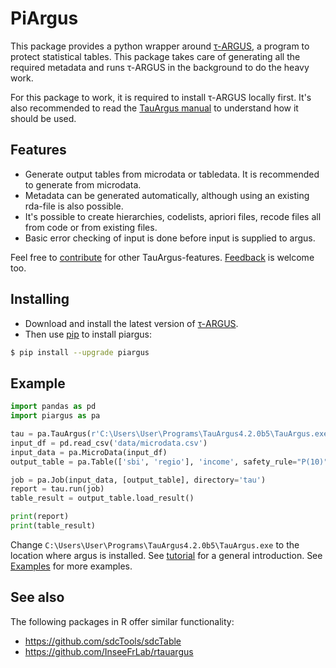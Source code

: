 # PiArgus

This package provides a python wrapper around [τ-ARGUS](https://research.cbs.nl/casc/tau.htm), a program to protect statistical tables.
This package takes care of generating all the required metadata and runs τ-ARGUS in the background to do the heavy work.

For this package to work, it is required to install τ-ARGUS locally first.
It's also recommended to read the [TauArgus manual](https://research.cbs.nl/casc/Software/TauManualV4.1.pdf) to understand how it should be used.

## Features

- Generate output tables from microdata or tabledata. It is recommended to generate from microdata.
- Metadata can be generated automatically, although using an existing rda-file is also possible.
- It's possible to create hierarchies, codelists, apriori files, recode files all from code or from existing files.
- Basic error checking of input is done before input is supplied to argus.

Feel free to [contribute](https://github.com/lverweijen/piargus) for other TauArgus-features.
[Feedback](https://github.com/lverweijen/piargus/issues) is welcome too.

## Installing

- Download and install the latest version of [τ-ARGUS](https://github.com/sdcTools/tauargus/releases).
- Then use [pip](https://pip.pypa.io/en/stable/getting-started/) to install piargus:

```sh
$ pip install --upgrade piargus
```

## Example

```python
import pandas as pd
import piargus as pa

tau = pa.TauArgus(r'C:\Users\User\Programs\TauArgus4.2.0b5\TauArgus.exe')
input_df = pd.read_csv('data/microdata.csv')
input_data = pa.MicroData(input_df)
output_table = pa.Table(['sbi', 'regio'], 'income', safety_rule="P(10)")

job = pa.Job(input_data, [output_table], directory='tau')
report = tau.run(job)
table_result = output_table.load_result()

print(report)
print(table_result)
```

Change `C:\Users\User\Programs\TauArgus4.2.0b5\TauArgus.exe` to the location where argus is installed.
See [tutorial](https://github.com/lverweijen/tree/main/tutorial.md) for a general introduction.
See [Examples](https://github.com/lverweijen/tree/main/examples) for more examples.

## See also

The following packages in R offer similar functionality:

- https://github.com/sdcTools/sdcTable
- https://github.com/InseeFrLab/rtauargus
